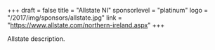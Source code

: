 +++
draft = false
title = "Allstate NI"
sponsorlevel = "platinum"
logo = "/2017/img/sponsors/allstate.jpg"
link = "https://www.allstate.com/northern-ireland.aspx"
+++

Allstate description.